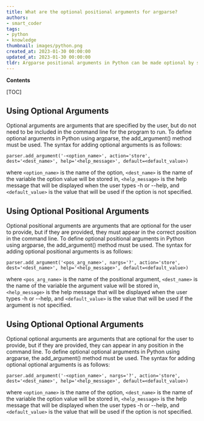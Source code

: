 ```yaml
---
title: What are the optional positional arguments for argparse?
authors:
- smart_coder
tags:
- python
- knowledge
thumbnail: images/python.png
created_at: 2023-01-30 00:00:00
updated_at: 2023-01-30 00:00:00
tldr: Argparse positional arguments in Python can be made optional by specifying the argument as nargs=`?`.
---
```


**Contents**

[TOC]

## Using Optional Arguments
Optional arguments are arguments that are specified by the user, but do not need to be included in the command line for the program to run. To define optional arguments in Python using argparse, the add_argument() method must be used. The syntax for adding optional arguments is as follows:

```
parser.add_argument('-<option_name>', action='store', dest='<dest_name>', help='<help_message>', default=<default_value>)
```

where `<option_name>` is the name of the option, `<dest_name>` is the name of the variable the option value will be stored in, `<help_message>` is the help message that will be displayed when the user types -h or --help, and `<default_value>` is the value that will be used if the option is not specified.

## Using Optional Positional Arguments
Optional positional arguments are arguments that are optional for the user to provide, but if they are provided, they must appear in the correct position in the command line. To define optional positional arguments in Python using argparse, the add_argument() method must be used. The syntax for adding optional positional arguments is as follows:

```
parser.add_argument('<pos_arg_name>', nargs='?', action='store', dest='<dest_name>', help='<help_message>', default=<default_value>)
```

where `<pos_arg_name>` is the name of the positional argument, `<dest_name>` is the name of the variable the argument value will be stored in, `<help_message>` is the help message that will be displayed when the user types -h or --help, and `<default_value>` is the value that will be used if the argument is not specified.

## Using Optional Optional Arguments
Optional optional arguments are arguments that are optional for the user to provide, but if they are provided, they can appear in any position in the command line. To define optional optional arguments in Python using argparse, the add_argument() method must be used. The syntax for adding optional optional arguments is as follows:

```
parser.add_argument('-<option_name>', nargs='?', action='store', dest='<dest_name>', help='<help_message>', default=<default_value>)
```

where `<option_name>` is the name of the option, `<dest_name>` is the name of the variable the option value will be stored in, `<help_message>` is the help message that will be displayed when the user types -h or --help, and `<default_value>` is the value that will be used if the option is not specified.
